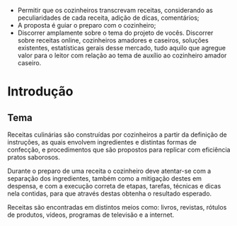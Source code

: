 
- Permitir que os cozinheiros transcrevam receitas, considerando as peculiaridades de cada receita, adição de dicas, comentários;
- A proposta é guiar o preparo com o cozinheiro;
- Discorrer amplamente sobre o tema do projeto de vocês. Discorrer sobre receitas online, cozinheiros amadores e caseiros, soluções existentes, estatísticas gerais desse mercado, tudo aquilo que agregue valor para o leitor com relação ao tema de auxílio ao cozinheiro amador caseiro.


# Introdução

## Tema
Receitas culinárias são construídas por cozinheiros a partir da definição de instruções, as quais envolvem ingredientes e distintas formas de confecção, e procedimentos que são propostos para replicar com eficiência pratos saborosos.

Durante o preparo de uma receita o cozinheiro deve atentar-se com a separação dos ingredientes, também como a mitigação destes em despensa, e com a execução correta de etapas, tarefas, técnicas e dicas nela contidas, para que através destas obtenha o resultado esperado. 

Receitas são encontradas em distintos meios como: livros, revistas, rótulos de produtos, vídeos, programas de televisão e a internet.
